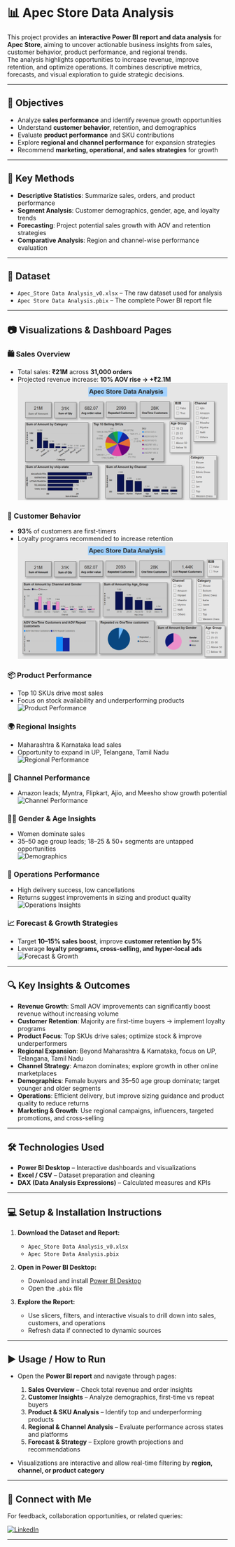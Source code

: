 # 📊 Apec Store Data Analysis

This project provides an **interactive Power BI report and data analysis** for **Apec Store**, aiming to uncover actionable business insights from sales, customer behavior, product performance, and regional trends.  
The analysis highlights opportunities to increase revenue, improve retention, and optimize operations. It combines descriptive metrics, forecasts, and visual exploration to guide strategic decisions.

---

## 🎯 Objectives

- Analyze **sales performance** and identify revenue growth opportunities  
- Understand **customer behavior**, retention, and demographics  
- Evaluate **product performance** and SKU contributions  
- Explore **regional and channel performance** for expansion strategies  
- Recommend **marketing, operational, and sales strategies** for growth

---

## 📌 Key Methods

- **Descriptive Statistics**: Summarize sales, orders, and product performance  
- **Segment Analysis**: Customer demographics, gender, age, and loyalty trends  
- **Forecasting**: Project potential sales growth with AOV and retention strategies  
- **Comparative Analysis**: Region and channel-wise performance evaluation  

---

## 📁 Dataset

- `Apec_Store Data Analysis_v0.xlsx` – The raw dataset used for analysis  
- `Apec Store Data Analysis.pbix` – The complete Power BI report file

---

## 📷 Visualizations & Dashboard Pages

### 🛍️ Sales Overview
- Total sales: **₹21M** across **31,000 orders**  
- Projected revenue increase: **10% AOV rise → +₹2.1M**  
![Sales Overview](images/Sales%20Overview%20and%20Analysis.png)

### 👥 Customer Behavior
- **93%** of customers are first-timers  
- Loyalty programs recommended to increase retention  
![Customer Overview](images/Customer%20Overview%20and%20Analysis.png)

### 📦 Product Performance
- Top 10 SKUs drive most sales  
- Focus on stock availability and underperforming products  
![Product Performance](images/Product%20Performance.png)

### 🌍 Regional Insights
- Maharashtra & Karnataka lead sales  
- Opportunity to expand in UP, Telangana, Tamil Nadu  
![Regional Performance](images/Regional%20Insights.png)

### 🛒 Channel Performance
- Amazon leads; Myntra, Flipkart, Ajio, and Meesho show growth potential  
![Channel Performance](images/Channel%20Insights.png)

### 👩‍🦱 Gender & Age Insights
- Women dominate sales  
- 35–50 age group leads; 18–25 & 50+ segments are untapped opportunities  
![Demographics](images/Demographics.png)

### 🚚 Operations Performance
- High delivery success, low cancellations  
- Returns suggest improvements in sizing and product quality  
![Operations Insights](images/Operations%20Performance.png)

### 📈 Forecast & Growth Strategies
- Target **10–15% sales boost**, improve **customer retention by 5%**  
- Leverage **loyalty programs, cross-selling, and hyper-local ads**  
![Forecast & Growth](images/Forecast%20and%20Growth.png)

---

## 🔍 Key Insights & Outcomes

- **Revenue Growth**: Small AOV improvements can significantly boost revenue without increasing volume  
- **Customer Retention**: Majority are first-time buyers → implement loyalty programs  
- **Product Focus**: Top SKUs drive sales; optimize stock & improve underperformers  
- **Regional Expansion**: Beyond Maharashtra & Karnataka, focus on UP, Telangana, Tamil Nadu  
- **Channel Strategy**: Amazon dominates; explore growth in other online marketplaces  
- **Demographics**: Female buyers and 35–50 age group dominate; target younger and older segments  
- **Operations**: Efficient delivery, but improve sizing guidance and product quality to reduce returns  
- **Marketing & Growth**: Use regional campaigns, influencers, targeted promotions, and cross-selling

---

## 🛠️ Technologies Used

- **Power BI Desktop** – Interactive dashboards and visualizations  
- **Excel / CSV** – Dataset preparation and cleaning  
- **DAX (Data Analysis Expressions)** – Calculated measures and KPIs  

---

## 💻 Setup & Installation Instructions

1. **Download the Dataset and Report:**  
   - `Apec_Store Data Analysis_v0.xlsx`  
   - `Apec Store Data Analysis.pbix`  

2. **Open in Power BI Desktop:**  
   - Download and install [Power BI Desktop](https://powerbi.microsoft.com/)  
   - Open the `.pbix` file  

3. **Explore the Report:**  
   - Use slicers, filters, and interactive visuals to drill down into sales, customers, and operations  
   - Refresh data if connected to dynamic sources  

---

## ▶️ Usage / How to Run

- Open the **Power BI report** and navigate through pages:  
  1. **Sales Overview** – Check total revenue and order insights  
  2. **Customer Insights** – Analyze demographics, first-time vs repeat buyers  
  3. **Product & SKU Analysis** – Identify top and underperforming products  
  4. **Regional & Channel Analysis** – Evaluate performance across states and platforms  
  5. **Forecast & Strategy** – Explore growth projections and recommendations  

- Visualizations are interactive and allow real-time filtering by **region, channel, or product category**  

---

## 🔗 **Connect with Me**

For feedback, collaboration opportunities, or related queries:

[![LinkedIn](https://img.shields.io/badge/LinkedIn-Profile-blue?logo=linkedin)](https://www.linkedin.com/in/indu-r-3a3767170/)

---
